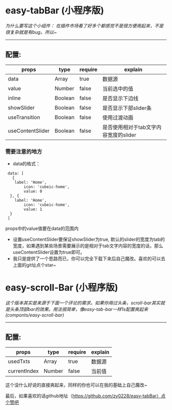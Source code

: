 # easy-tabBar (小程序版)
*为什么要写这个小组件： 在插件市场看了好多个都感觉不是很方便用起来，不是很复杂就是有bug。所以~*
___
## 配置:
| props            | type    | require | explain                               |
| ---------------- | ------- | ------- | ------------------------------------- |
| data             | Array   | true    | 数据源                             |
| value            | Number  | false   | 当前选中的值                    |
| inline           | Boolean | false   | 是否显示下边线                 |
| showSlider       | Boolean | false   | 是否显示下部slider条           |
| useTransition    | Boolean | false   | 使用过渡动画                    |
| useContentSlider | Boolean | false   | 是否使用相对于tab文字内容宽度的slider |

### 需要注意的地方
+ data的格式：
```
 data: [
   {
    label: 'Home',
		icon: 'cubeic-home',
		value: 0
  }, {
    label: 'Home',
		icon: 'cubeic-home',
		value: 1
  }
 ]
```
props中的value值要在data的范围内

+ 设置useContentSlider要保证showSlider为true, 默认的slider的宽度为tab的宽度，如果遇到某些场景需要展示的是相对于tab文字内容的宽度的话，那么useContentSlider设置为true即可。
+ 我只是提供了一个思路而已，你可以完全下载下来后自己魔改。喜欢的可以去上面的git址点个star~

# easy-scroll-Bar (小程序版)
*这个版本其实是来源于下面一个评论的需求。如果你用过头条，scroll-bar其实就是头条顶部bar的效果。用法很简单，像easy-tab-bar一样1s配置爽起来(componts/easy-scroll-bar)*
___
## 配置:
| props        | type   | require | explain |
| ------------ | ------ | ------- | ------- |
| usedTxts     | Array  | true    | 数据源 |
| currentIndex | Number | false   | 当前值 |

这个没什么好说的直接爽起来，同样的你也可以在我的基础上自己魔改~

最后，如果喜欢的话github地址（https://github.com/zy0228/easy-tabBar）点个赞吧